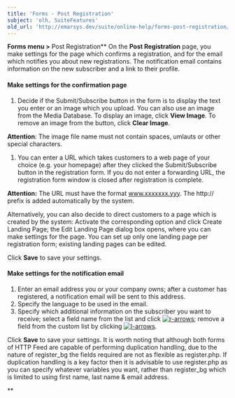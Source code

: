 ```yaml
---
title: 'Forms - Post Registration'
subject: 'olh, SuiteFeatures'
old_url: 'http://emarsys.dev/suite/online-help/forms-post-registration/'
---
```


**Forms menu >** Post Registration** On the **Post Registration** page, you make settings for the page which confirms a registration, and for the email which notifies you about new registrations. The notification email contains information on the new subscriber and a link to their profile.

#### Make settings for the confirmation page

1. Decide if the Submit/Subscribe button in the form is to display the text you enter or an image which you upload. You can also use an image from the Media Database. To display an image, click **View Image**. To remove an image from the button, click **Clear Image**.
 
**Attention**: The image file name must not contain spaces, umlauts or other special characters.

1. You can enter a URL which takes customers to a web page of your choice (e.g. your homepage) after they clicked the Submit/Subscribe button in the registration form. If you do not enter a forwarding URL, the registration form window is closed after registration is complete.
 
**Attention:** The URL must have the format www.xxxxxxx.yyy. The http:// prefix is added automatically by the system.

Alternatively, you can also decide to direct customers to a page which is created by the system: Activate the corresponding option and click Create Landing Page; the Edit Landing Page dialog box opens, where you can make settings for the page. You can set up only one landing page per registration form; existing landing pages can be edited.

 Click **Save** to save your settings.

#### Make settings for the notification email

1. Enter an email address you or your company owns; after a customer has registered, a notification email will be sent to this address.
2. Specify the language to be used in the email.
3. Specify which additional information on the subscriber you want to receive; select a field name from the list and click [![r-arrows](/assets/images/r-arrows.png)](/assets/images/r-arrows.png); remove a field from the custom list by clicking [![l-arrows](/assets/images/l-arrows.png)](/assets/images/l-arrows.png).

 Click **Save** to save your settings. It is worth noting that although both forms of HTTP Feed are capable of performing duplication handling, due to the nature of register_bg the fields required are not as flexible as register.php. If duplication handling is a key factor then it is advisable to use register.php as you can specify whatever variables you want, rather than register_bg which is limited to using first name, last name & email address.

**
